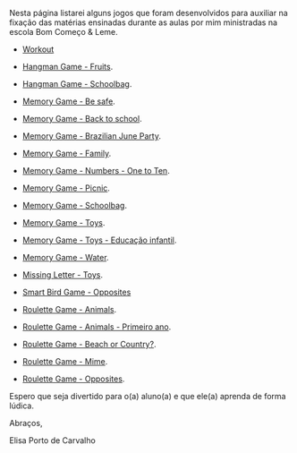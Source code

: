 Nesta página listarei alguns jogos que foram desenvolvidos para auxiliar na fixação das matérias ensinadas durante as aulas por mim ministradas na escola Bom Começo & Leme.  

- [Workout](./workout)

- [Hangman Game - Fruits](./hangman-fruits).
- [Hangman Game - Schoolbag](./hangman-schoolbag).

- [Memory Game - Be safe](./memory-be-safe).  
- [Memory Game - Back to school](./memory-back-to-school).  
- [Memory Game - Brazilian June Party](./memory-brazilian-june-party).  
- [Memory Game - Family](./memory-family).  
- [Memory Game - Numbers - One to Ten](./memory-one-to-ten).  
- [Memory Game - Picnic](./memory-picnic).  
- [Memory Game - Schoolbag](./memory-schoolbag).  
- [Memory Game - Toys](./memory-toys). 
- [Memory Game - Toys - Educação infantil](./memory-toys-infantil). 
- [Memory Game - Water](./memory-water).  

- [Missing Letter - Toys](./missing-letter-toys).  

- [Smart Bird Game - Opposites](./smart-bird-opposites)

- [Roulette Game - Animals](./roulette-animals).
- [Roulette Game - Animals - Primeiro ano](./roulette-animals-primeiro-ano).
- [Roulette Game - Beach or Country?](./roulette-beach-country).
- [Roulette Game - Mime](./roulette-mime).
- [Roulette Game - Opposites](./roulette-opposites).

Espero que seja divertido para o(a) aluno(a) e que ele(a) aprenda de forma lúdica. 

Abraços,

Elisa Porto de Carvalho


